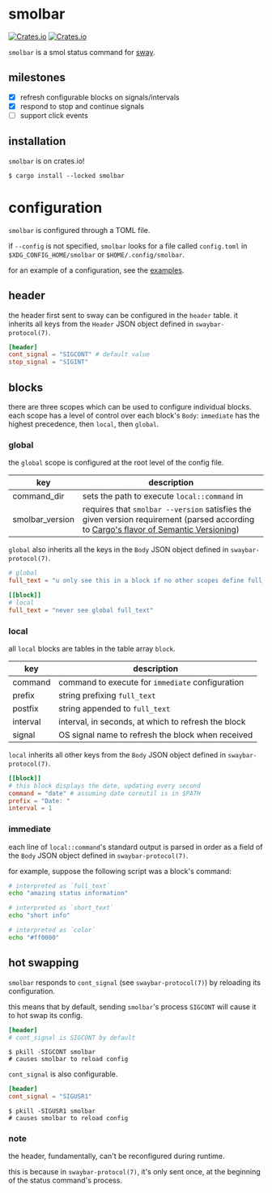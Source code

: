 # smolbar

[![Crates.io](https://img.shields.io/crates/v/smolbar)](https://crates.io/crates/smolbar)
[![Crates.io](https://img.shields.io/crates/l/smolbar)](https://crates.io/crates/smolbar)

`smolbar` is a smol status command for [sway](https://github.com/swaywm/sway).

## milestones

- [X] refresh configurable blocks on signals/intervals
- [X] respond to stop and continue signals
- [ ] support click events

## installation

`smolbar` is on crates.io!

```console
$ cargo install --locked smolbar
```

# configuration

`smolbar` is configured through a TOML file.

if `--config` is not specified, `smolbar` looks for a file called `config.toml` in `$XDG_CONFIG_HOME/smolbar` or `$HOME/.config/smolbar`.

for an example of a configuration, see the [examples](./examples).

## header

the header first sent to sway can be configured in the `header` table.
it inherits all keys from the `Header` JSON object defined in `swaybar-protocol(7)`.

```toml
[header]
cont_signal = "SIGCONT" # default value
stop_signal = "SIGINT"
```

## blocks

there are three scopes which can be used to configure individual blocks.
each scope has a level of control over each block's `Body`: `immediate` has the highest precedence, then `local`, then `global`.

### global

the `global` scope is configured at the root level of the config file.

| key              | description                                                                                                                                                                                                     |
|------------------|-----------------------------------------------------------------------------------------------------------------------------------------------------------------------------------------------------------------|
| command\_dir     | sets the path to execute `local::command` in                                                                                                                                                                    |
| smolbar\_version | requires that `smolbar --version` satisfies the given version requirement (parsed according to [Cargo's flavor of Semantic Versioning](https://doc.rust-lang.org/cargo/reference/specifying-dependencies.html)) |

`global` also inherits all the keys in the `Body` JSON object defined in `swaybar-protocol(7)`.

```toml
# global
full_text = "u only see this in a block if no other scopes define full_text"

[[block]]
# local
full_text = "never see global full_text"
```

### local

all `local` blocks are tables in the table array `block`.

| key      | description                                         |
|----------|-----------------------------------------------------|
| command  | command to execute for `immediate` configuration    |
| prefix   | string prefixing `full_text`                        |
| postfix  | string appended to `full_text`                      |
| interval | interval, in seconds, at which to refresh the block |
| signal   | OS signal name to refresh the block when received   |

`local` inherits all other keys from the `Body` JSON object defined in `swaybar-protocol(7)`.

```toml
[[block]]
# this block displays the date, updating every second
command = "date" # assuming date coreutil is in $PATH
prefix = "Date: "
interval = 1
```

### immediate

each line of `local::command`'s standard output is parsed in order as a field of the `Body` JSON object defined in `swaybar-protocol(7)`.

for example, suppose the following script was a block's command:

```sh
# interpreted as `full_text`
echo "amazing status information"

# interpreted as `short_text`
echo "short info"

# interpreted as `color`
echo "#ff0000"
```

## hot swapping

`smolbar` responds to `cont_signal` (see `swaybar-protocol(7)`) by reloading its configuration.

this means that by default, sending `smolbar`'s process `SIGCONT` will cause it to hot swap its config.

```toml
[header]
# cont_signal is SIGCONT by default
```

```console
$ pkill -SIGCONT smolbar
# causes smolbar to reload config
```

`cont_signal` is also configurable.

```toml
[header]
cont_signal = "SIGUSR1"
```

```console
$ pkill -SIGUSR1 smolbar
# causes smolbar to reload config
```

### note

the header, fundamentally, can't be reconfigured during runtime.

this is because in `swaybar-protocol(7)`, it's only sent once, at the beginning of the status command's process.
